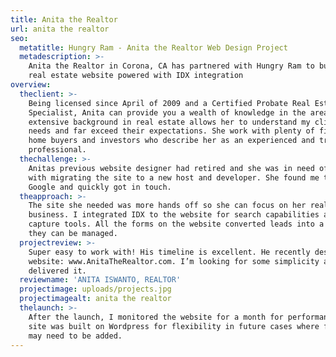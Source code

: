 ```yaml
---
title: Anita the Realtor
url: anita the realtor
seo:
  metatitle: Hungry Ram - Anita the Realtor Web Design Project
  metadescription: >-
    Anita the Realtor in Corona, CA has partnered with Hungry Ram to build a
    real estate website powered with IDX integration
overview:
  theclient: >-
    Being licensed since April of 2009 and a Certified Probate Real Estate
    Specialist, Anita can provide you a wealth of knowledge in the area. Her
    extensive background in real estate allows her to understand my clients’
    needs and far exceed their expectations. She work with plenty of first time
    home buyers and investors who describe her as an experienced and trustworthy
    professional.
  thechallenge: >-
    Anitas previous website designer had retired and she was in need of help
    with migrating the site to a new host and developer. She found me through
    Google and quickly got in touch.
  theapproach: >-
    The site she needed was more hands off so she can focus on her real estate
    business. I integrated IDX to the website for search capabilities and lead
    capture tools. All the forms on the website converted leads into a CRM where
    they can be managed.
  projectreview: >-
    Super easy to work with! His timeline is excellent. He recently designed my
    website: www.AnitaTheRealtor.com. I’m looking for some simplicity and he
    delivered it.
  reviewname: 'ANITA ISWANTO, REALTOR'
  projectimage: uploads/projects.jpg
  projectimagealt: anita the realtor
  thelaunch: >-
    After the launch, I monitored the website for a month for performance. The
    site was built on Wordpress for flexibility in future cases where features
    may need to be added.
---
```

